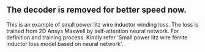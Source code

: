 The decoder is removed for better speed now. 
-------------------------------------
This is an example of small power litz wire inductor winding loss. The loss is trained from 2D Ansys Maxwell by self-attention neural network.
For definition and training process. Kindly refer 'Small power litz wire ferrite inductor loss model based on neural network'.

